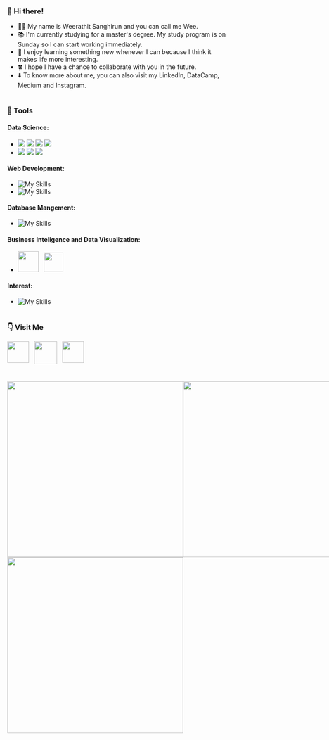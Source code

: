 ### 👋 Hi there!
-	🧑‍🔬 My name is Weerathit Sanghirun and you can call me Wee. 
-	📚 I'm currently studying for a master's degree. My study program is on Sunday so I can start working immediately.
-	💞 I enjoy learning something new whenever I can because I think it makes life more interesting.
- 🍀 I hope I have a chance to collaborate with you in the future.
- ⬇️ To know more about me, you can also visit my LinkedIn, DataCamp, Medium and Instagram.
#

### 🧰 Tools
#### Data Science:
<!-- - ![My Skills](https://skillicons.dev/icons?i=py) -->
- ![](https://img.shields.io/badge/Python-FFD43B?style=for-the-badge&logo=python&logoColor=blue) 
![](https://img.shields.io/badge/Numpy-777BB4?style=for-the-badge&logo=numpy&logoColor=white) 
![](https://img.shields.io/badge/Pandas-2C2D72?style=for-the-badge&logo=pandas&logoColor=white) 
![](https://img.shields.io/badge/scikit_learn-F7931E?style=for-the-badge&logo=scikit-learn&logoColor=white) 
- ![](https://img.shields.io/badge/Apache_Spark-FFFFFF?style=for-the-badge&logo=apachespark&logoColor=#E35A16) 
![](https://img.shields.io/badge/TensorFlow-FF6F00?style=for-the-badge&logo=TensorFlow&logoColor=white) 
![](https://img.shields.io/badge/Keras-FF0000?style=for-the-badge&logo=keras&logoColor=white)

#### Web Development:
- ![My Skills](https://skillicons.dev/icons?i=js,nodejs,express)
- ![My Skills](https://skillicons.dev/icons?i=react,html,css)

#### Database Mangement:
- ![My Skills](https://skillicons.dev/icons?i=mysql,postgres,mongodb)

#### Business Inteligence and Data Visualization:
- <a><img align="bottom" src="https://github.com/microsoft/PowerBI-Icons/blob/main/PNG/Desktop.png" width="47px" /></a>
&nbsp;
<a><img src="https://img.icons8.com/color/344/tableau-software.png" width="44x" /></a>

#### Interest:
- ![My Skills](https://skillicons.dev/icons?i=aws,gcp,azure)
#

### 👇 Visit Me
<a href="https://www.linkedin.com/in/weerathit-s/" ><img align="top" src="https://cdn-icons-png.flaticon.com/512/3536/3536505.png" width="49px" /></a>
&nbsp;
<a href="https://medium.com/@weerathit.s" ><img align="top" src="https://cdn-icons-png.flaticon.com/512/5968/5968906.png" width="52px" /></a>
&nbsp;
<a href="https://instagram.com/beater.27" ><img align="top" src="https://cdn-icons-png.flaticon.com/512/1409/1409946.png" width="49px" /></a>

#

<div style="display: flex; flex-direction: row;">
  <img class="img" src="https://streak-stats.demolab.com/?user=weerathit-s&ring=FFA500&theme=jolly" width="400px" />
  <img class="img" src="https://github-readme-stats.vercel.app/api?username=weerathit-s&title_color=FFA500&show_icons=true&theme=jolly" width="400px" />
</div>

<img class="img" src="https://github-readme-stats.vercel.app/api/top-langs/?username=weerathit-s&theme=jolly&layout=compact" width="400px" />


<!---
weerathit-s/weerathit-s is a ✨ special ✨ repository because its `README.md` (this file) appears on your GitHub profile.
You can click the Preview link to take a look at your changes.
--->
